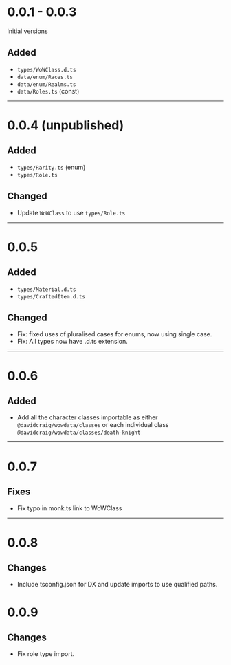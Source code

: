 # 0.0.1 - 0.0.3

Initial versions

## Added
- `types/WoWClass.d.ts`
- `data/enum/Races.ts`
- `data/enum/Realms.ts`
- `data/Roles.ts` (const)

---

# 0.0.4 (unpublished)

## Added

- `types/Rarity.ts` (enum)
- `types/Role.ts`

## Changed

 - Update `WoWClass` to use `types/Role.ts`

---

# 0.0.5

## Added

 - `types/Material.d.ts`
 - `types/CraftedItem.d.ts`

## Changed

 - Fix: fixed uses of pluralised cases for enums, now using single case.
 - Fix: All types now have .d.ts extension.

---

# 0.0.6

## Added

 - Add all the character classes importable as either `@davidcraig/wowdata/classes` or each individual class `@davidcraig/wowdata/classes/death-knight`

---

# 0.0.7

## Fixes

 - Fix typo in monk.ts link to WoWClass

---

# 0.0.8

## Changes

 - Include tsconfig.json for DX and update imports to use qualified paths.

# 0.0.9

## Changes

- Fix role type import.